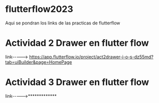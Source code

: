 # flutterflow2023
Aqui se pondran los links de las practicas de flutterflow

# Actividad 2 Drawer en flutter flow
link-----> https://app.flutterflow.io/project/act2drawer-i-o-s-dz55md?tab=uiBuilder&page=HomePage

# Actividad 3 Drawer en flutter flow
link----->*************
